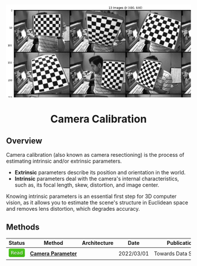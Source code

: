 <div align="center">
<img width="800" src="data/camera_calibration.png">

Camera Calibration
=============================
</div>

## Overview

Camera calibration (also known as camera resectioning) is the process of
estimating intrinsic and/or extrinsic parameters.

- **Extrinsic** parameters describe its position and orientation in the world.
- **Intrinsic** parameters deal with the camera's internal characteristics,
  such as, its focal length, skew, distortion, and image center.

Knowing intrinsic parameters is an essential first step for 3D computer
vision, as it allows you to estimate the scene's structure in Euclidean space
and removes lens distortion, which degrades accuracy.

## Methods

| Status                                | Method                                           | Architecture | Date       | Publication                    |
|:--------------------------------------|--------------------------------------------------|--------------|------------|--------------------------------|
| <img src="../../data/badge/read.svg"> | [**Camera&nbsp;Parameter**](camera_parameter.md) |              | 2022/03/01 | Towards&nbsp;Data&nbsp;Science |

